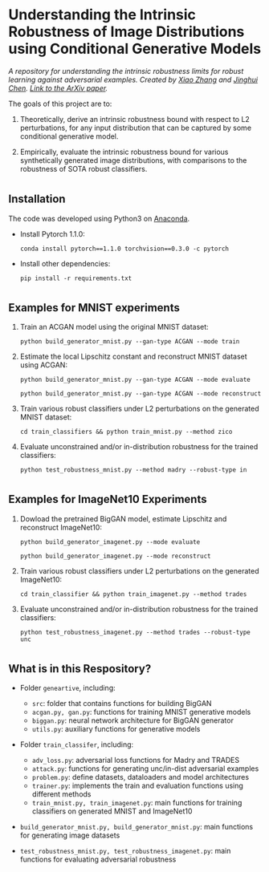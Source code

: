 # Understanding the Intrinsic Robustness of Image Distributions using Conditional Generative Models 

*A repository for understanding the intrinsic robustness limits for robust learning against adversarial examples. Created by [Xiao Zhang](https://people.virginia.edu/~xz7bc/) and [Jinghui Chen](https://web.cs.ucla.edu/~jhchen/). [Link to the ArXiv paper](https://github.com/xiaozhanguva/Intrinsic-Rob).* 

The goals of this project are to:

1. Theoretically, derive an intrinsic robustness bound with respect to L2 perturbations, for any input distribution that can be captured by some conditional generative model.

2. Empirically, evaluate the intrinsic robustness bound for various synthetically generated image distributions, with comparisons to the robustness of SOTA robust classifiers.

#
## Installation
The code was developed using Python3 on [Anaconda](https://www.anaconda.com/download/#linux).

* Install Pytorch 1.1.0: 
    ```text
    conda install pytorch==1.1.0 torchvision==0.3.0 -c pytorch
    ```

* Install other dependencies:
    ```text
    pip install -r requirements.txt
    ```
#
## Examples for MNIST experiments

1. Train an ACGAN model using the original MNIST dataset:  
    ```text
    python build_generator_mnist.py --gan-type ACGAN --mode train
    ```

2. Estimate the local Lipschitz constant and reconstruct MNIST dataset using ACGAN:
    ```text
    python build_generator_mnist.py --gan-type ACGAN --mode evaluate
    ```

    ```text
    python build_generator_mnist.py --gan-type ACGAN --mode reconstruct
    ```

3. Train various robust classifiers under L2 perturbations on the generated MNIST dataset:
    ```text
    cd train_classifiers && python train_mnist.py --method zico
    ```

4. Evaluate unconstrained and/or in-distribution robustness for the trained classifiers:
    ```text
    python test_robustness_mnist.py --method madry --robust-type in
    ```

#
## Examples for ImageNet10 Experiments

1. Dowload  the pretrained BigGAN model, estimate Lipschitz and reconstruct ImageNet10:
    ```text
    python build_generator_imagenet.py --mode evaluate
    ```

    ```text
    python build_generator_imagenet.py --mode reconstruct
    ```

2. Train various robust classifiers under L2 perturbations on the generated ImageNet10:
    ```text
    cd train_classifier && python train_imagenet.py --method trades
    ```

3. Evaluate unconstrained and/or in-distribution robustness for the trained classifiers:
    ```text
    python test_robustness_imagenet.py --method trades --robust-type unc
    ```
#
## What is in this Respository?

* Folder ```geneartive```, including:
  * ```src```: folder that contains functions for building BigGAN
  * ```acgan.py, gan.py```: functions for training MNIST generative models
  * ```biggan.py```: neural network architecture for BigGAN generator
  * ```utils.py```: auxiliary functions for generative models

* Folder ```train_classifer```, including:
  * ```adv_loss.py```: adversarial loss functions for Madry and TRADES 
  * ```attack.py```: functions for generating unc/in-dist adversarial examples
  * ```problem.py```: define datasets, dataloaders and model architectures
  * ```trainer.py```: implements the train and evaluation functions using different methods
  * ```train_mnist.py, train_imagenet.py```: main functions for training classifiers on generated MNIST and ImageNet10

* ```build_generator_mnist.py, build_generator_mnist.py```: main functions for generating image datasets

* ```test_robustness_mnist.py, test_robustness_imagenet.py```: main functions for evaluating adversarial robustness